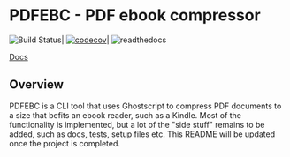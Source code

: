 # PDFEBC - PDF ebook compressor

![Build Status](https://travis-ci.org/slarse/pdfebc.svg?branch=master)|
[![codecov](https://codecov.io/gh/slarse/pdfebc/branch/master/graph/badge.svg)](https://codecov.io/gh/slarse/pdfebc)|
![readthedocs](https://readthedocs.org/projects/pdfebc/badge/?version=latest)

[Docs](http://pdfebc.readthedocs.io/en/latest/)

## Overview
PDFEBC is a CLI tool that uses Ghostscript to compress PDF documents to a size
that befits an ebook reader, such as a Kindle. Most of the functionality is
implemented, but a lot of the "side stuff" remains to be added, such as docs,
tests, setup files etc. This README will be updated once the project is completed.

